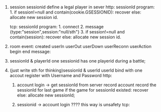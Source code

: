 1. session
	sessionid define a legal player in sever
	http:
		sessionId
		program:
		1. if session!=null and contain(cookie.GSESSIONID):
				recover
			else:
				allocate new session id.

	tcp:
		sessionId
		program:
		1. connect
		2. message {type:"session",session:"null/sth"}
		3. if session!=null and contain(session):
				recover
			else:
				allocate new session id.

2. room
	event:
		created
		userIn
		userOut
		userDown
		userReconn
		userAction
		begin
		end
	message:

3. sessionId & playerId
one sessionid has one playerid during a battle;


4. (just write sth for thinking)sessionId & userId
userId bind with one accout register with Username and Password
	http:
	1. account login -> get sessionId from server record
	account record the sessionId for last game
	if the game for sessionId existed:
		recover
	else:
		allocate new sessionId;

	2. sessionid -> account login ????
	this way is unsafety
	tcp:

